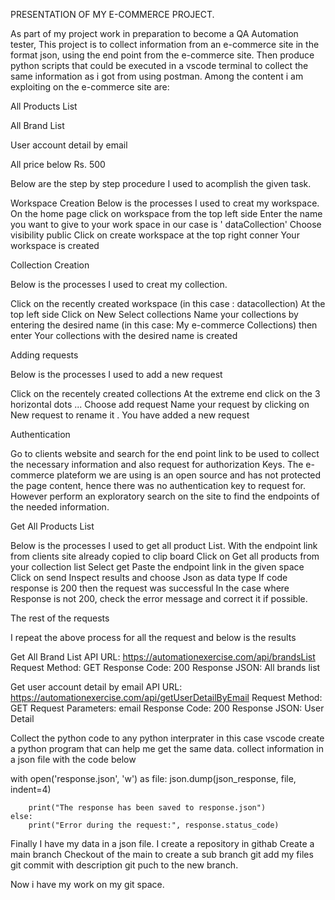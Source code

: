 PRESENTATION OF MY E-COMMERCE PROJECT.

As part of my project work in preparation to become a QA Automation tester, This project is to collect information from an e-commerce site in the format json, using the end point from the e-commerce site.
Then produce python scripts that could be executed in a vscode terminal to collect the same information as i got from using postman. Among the content i am exploiting on the e-commerce site are:

All Products List

All Brand List

User account detail by email

All price below Rs. 500

Below are the step by step procedure I used to acomplish the given task.

Workspace Creation
Below is the processes I used to creat my workspace.
On the home page click on workspace from the top left side
Enter the name you want to give to your work space in our case is ' dataCollection'
Choose visibility public
Click on create workspace at the top right conner
Your workspace is created


Collection Creation

Below is the processes I used to creat my collection.

Click on the recently created workspace (in this case : datacollection)
At the top left side Click on New
Select collections
Name your collections by entering the desired name (in this case: My e-commerce Collections) then enter
Your collections with the desired name is created


Adding requests

Below is the processes I used to add a new request

Click on the recentely created collections
At the extreme end click on the 3 horizontal dots ...
Choose add request
Name your request by clicking on New request to rename it .
You have added a new request


Authentication

Go to clients website and search for the end point link to be used to collect the necessary information and also request for authorization Keys.
The e-commerce plateform we are using is an open source and has not protected the page content, hence there was no authentication key to request for.
However perform an exploratory search on the site to find the endpoints of the needed information.


Get All Products List

Below is the processes I used to get all product List.
With the endpoint link from clients site already copied to clip board
Click on Get all products from your collection list
Select get
Paste the endpoint link in the given space
Click on send
Inspect results and choose Json as data type
If code response is 200 then the request was successful
In the case where Response is not 200, check the error message and correct it if possible.


The rest of the requests

I repeat the above process for all the request and below is the results

Get All Brand List
API URL: https://automationexercise.com/api/brandsList
Request Method: GET
Response Code: 200
Response JSON: All brands list


Get user account detail by email
API URL: https://automationexercise.com/api/getUserDetailByEmail
Request Method: GET
Request Parameters: email
Response Code: 200
Response JSON: User Detail


Collect the python code to any python interprater in this case vscode
create a python program that can help me get the same data.
collect information in a json file with the code below


 with open('response.json', 'w') as file:
            json.dump(json_response, file, indent=4)

        print("The response has been saved to response.json")
    else:
        print("Error during the request:", response.status_code)


Finally I have my data in a json file.
I create a repository in githab
Create a main branch
Checkout of the main to create a sub branch
git add my files
git commit with description
git puch to the new branch.

Now i have my work on my git space.
